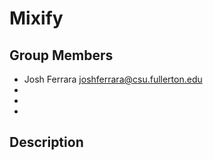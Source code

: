 # Mixify

## Group Members

* Josh Ferrara <joshferrara@csu.fullerton.edu>
* 
* 
* 

## Description

